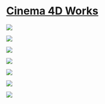 # [Cinema 4D Works](https://chengbos-stunning-site.webflow.io/)

<a href="https://youtu.be/Xr55VnOMWyE"><img src="https://github.com/CHENGBO97/Creative-Portfolio/blob/main/Cinema%204D/Bloody%20Mary.GIF"></a>

<a href="https://youtu.be/-uIMx5TMsUw"><img src="https://github.com/CHENGBO97/Creative-Portfolio/blob/main/Cinema%204D/Bad%20Romance.GIF"></a>

<a href="https://youtu.be/C98s0S-u9NM"><img src="https://github.com/CHENGBO97/Creative-Portfolio/blob/main/Cinema%204D/%E7%A8%BB%E8%8D%89.GIF"></a>

<a href="https://youtu.be/VPhcmfo7V3I"><img src="https://github.com/CHENGBO97/Creative-Portfolio/blob/main/Cinema%204D/%E5%9D%9F%E5%A2%93.GIF"></a>

<a href="https://youtu.be/4uTKuyMQJ5A"><img src="https://github.com/CHENGBO97/Creative-Portfolio/blob/main/Cinema%204D/%E9%B2%9C%E8%8A%B1.GIF"></a>

<a href="https://youtu.be/JP3pULQpYs4"><img src="https://github.com/CHENGBO97/Creative-Portfolio/blob/main/Cinema%204D/%E9%AA%A8%E5%A4%B4.GIF"></a>

<a href="https://youtu.be/Abdf4pdOv1o"><img src="https://github.com/CHENGBO97/Creative-Portfolio/blob/main/Cinema%204D/WEB.GIF"></a>

